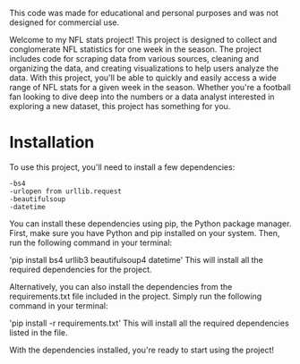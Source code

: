 
This code was made for educational and personal purposes and was not designed for commercial use.

Welcome to my NFL stats project! This project is designed to collect and conglomerate NFL statistics for one week in the season. The project includes code for scraping data from various sources, cleaning and organizing the data, and creating visualizations to help users analyze the data. With this project, you'll be able to quickly and easily access a wide range of NFL stats for a given week in the season. Whether you're a football fan looking to dive deep into the numbers or a data analyst interested in exploring a new dataset, this project has something for you.

# **Installation**
To use this project, you'll need to install a few dependencies:

```
-bs4
-urlopen from urllib.request
-beautifulsoup
-datetime
```
You can install these dependencies using pip, the Python package manager. First, make sure you have Python and pip installed on your system. Then, run the following command in your terminal:


'pip install bs4 urllib3 beautifulsoup4 datetime'
This will install all the required dependencies for the project.

Alternatively, you can also install the dependencies from the requirements.txt file included in the project. Simply run the following command in your terminal:


'pip install -r requirements.txt'
This will install all the required dependencies listed in the file.

With the dependencies installed, you're ready to start using the project!


